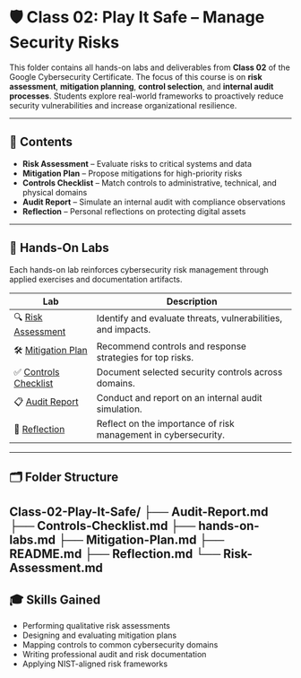 # 🛡️ Class 02: Play It Safe – Manage Security Risks

This folder contains all hands-on labs and deliverables from **Class 02** of the Google Cybersecurity Certificate. The focus of this course is on **risk assessment**, **mitigation planning**, **control selection**, and **internal audit processes**. Students explore real-world frameworks to proactively reduce security vulnerabilities and increase organizational resilience.

---

## 📂 Contents

- **Risk Assessment** – Evaluate risks to critical systems and data  
- **Mitigation Plan** – Propose mitigations for high-priority risks  
- **Controls Checklist** – Match controls to administrative, technical, and physical domains  
- **Audit Report** – Simulate an internal audit with compliance observations  
- **Reflection** – Personal reflections on protecting digital assets

---

## 🧪 Hands-On Labs

Each hands-on lab reinforces cybersecurity risk management through applied exercises and documentation artifacts.

| Lab | Description |
|-----|-------------|
| 🔍 [Risk Assessment](./Risk-Assessment.md) | Identify and evaluate threats, vulnerabilities, and impacts. |
| 🛠️ [Mitigation Plan](./Mitigation-Plan.md) | Recommend controls and response strategies for top risks. |
| ✅ [Controls Checklist](./Controls-Checklist.md) | Document selected security controls across domains. |
| 📋 [Audit Report](./Audit-Report.md) | Conduct and report on an internal audit simulation. |
| 💭 [Reflection](./Reflection.md) | Reflect on the importance of risk management in cybersecurity. |

---

## 🗂️ Folder Structure
Class-02-Play-It-Safe/
├── Audit-Report.md
├── Controls-Checklist.md
├── hands-on-labs.md
├── Mitigation-Plan.md
├── README.md
├── Reflection.md
└── Risk-Assessment.md
---

## 🎓 Skills Gained

- Performing qualitative risk assessments  
- Designing and evaluating mitigation plans  
- Mapping controls to common cybersecurity domains  
- Writing professional audit and risk documentation  
- Applying NIST-aligned risk frameworks
